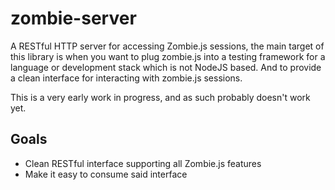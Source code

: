 # zombie-server

A RESTful HTTP server for accessing Zombie.js sessions, the main target of this
library is when you want to plug zombie.js into a testing framework for a
language or development stack which is not NodeJS based. And to provide a clean
interface for interacting with zombie.js sessions.

This is a very early work in progress, and as such probably doesn't work yet.

## Goals

 * Clean RESTful interface supporting all Zombie.js features
 * Make it easy to consume said interface
